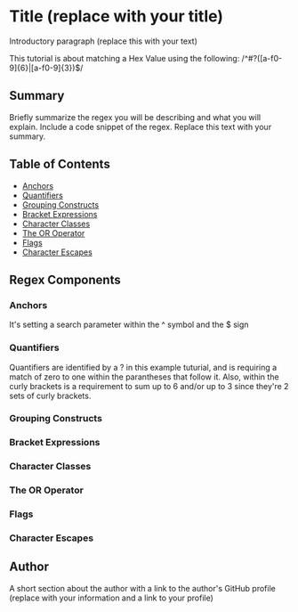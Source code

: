 # Title (replace with your title)

Introductory paragraph (replace this with your text)

This tutorial is about matching a Hex Value using the following: /^#?([a-f0-9]{6}|[a-f0-9]{3})$/
## Summary

Briefly summarize the regex you will be describing and what you will explain. Include a code snippet of the regex. Replace this text with your summary.

## Table of Contents

- [Anchors](#anchors)
- [Quantifiers](#quantifiers)
- [Grouping Constructs](#grouping-constructs)
- [Bracket Expressions](#bracket-expressions)
- [Character Classes](#character-classes)
- [The OR Operator](#the-or-operator)
- [Flags](#flags)
- [Character Escapes](#character-escapes)

## Regex Components

### Anchors
It's setting a search parameter within the  ^ symbol and the $ sign

### Quantifiers
Quantifiers are identified by a ? in this example tuturial, and is requiring a match of zero to one within the parantheses that follow it. Also, within the curly brackets is a requirement to sum up to 6 and/or up to 3 since they're 2 sets of curly brackets.

### Grouping Constructs


### Bracket Expressions

### Character Classes

### The OR Operator

### Flags

### Character Escapes

## Author

A short section about the author with a link to the author's GitHub profile (replace with your information and a link to your profile)

